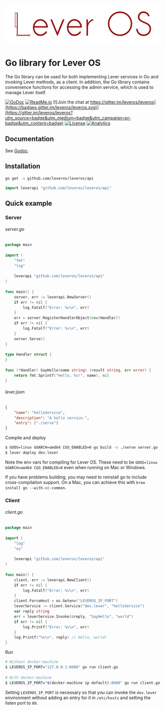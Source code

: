 ![Lever OS](../doc/images/leveros-logo-full-white-bg-v0.2.png "Lever OS")
=========================================================================

Go library for Lever OS
=======================

The Go library can be used for both implementing Lever services in Go and invoking Lever methods, as a client. In addition, the Go library contains convenience functions for accessing the admin service, which is used to manage Lever itself.

[![GoDoc](https://godoc.org/github.com/leveros/leveros/api?status.svg)](https://godoc.org/github.com/leveros/leveros/api) [![ReadMe.io](https://img.shields.io/badge/ReadMe.io-docs-blue.svg)](https://leveros.readme.io/) [![Join the chat at https://gitter.im/leveros/leveros](https://badges.gitter.im/leveros/leveros.svg)](https://gitter.im/leveros/leveros?utm_source=badge&utm_medium=badge&utm_campaign=pr-badge&utm_content=badge) [![License](https://img.shields.io/badge/license-Apache--2.0-blue.svg)](http://www.apache.org/licenses/LICENSE-2.0) [![Analytics](https://ga-beacon.appspot.com/UA-77293003-2/github.com/leveros/leveros/api?pixel)](https://github.com/igrigorik/ga-beacon)

Documentation
-------------

See [Godoc](https://godoc.org/github.com/leveros/leveros/api).

Installation
------------

```bash
go get -u github.com/leveros/leveros/api
```

```go
import leverapi "github.com/leveros/leveros/api"
```

Quick example
-------------

### Server

###### server.go

```go
package main

import (
	"fmt"
	"log"

	leverapi "github.com/leveros/leveros/api"
)

func main() {
	server, err := leverapi.NewServer()
	if err != nil {
		log.Fatalf("Error: %v\n", err)
	}
	err = server.RegisterHandlerObject(new(Handler))
	if err != nil {
		log.Fatalf("Error: %v\n", err)
	}
	server.Serve()
}

type Handler struct {
}

func (*Handler) SayHello(name string) (result string, err error) {
	return fmt.Sprintf("Hello, %s!", name), nil
}
```

###### lever.json

```json
{
    "name": "helloService",
    "description": "A hello service.",
    "entry": ["./serve"]
}
```

Compile and deploy

```bash
$ GOOS=linux GOARCH=amd64 CGO_ENABLED=0 go build -o ./serve server.go
$ lever deploy dev.lever
```

Note the env vars for compiling for Lever OS. These need to be
`GOOS=linux GOARCH=amd64 CGO_ENABLED=0` even when running on Mac or Windows.

If you have problems building, you may need to reinstall go to include
cross-compilation support. On a Mac, you can achieve this with
`brew install go --with-cc-common`.

### Client

###### client.go

```go
package main

import (
	"log"
	"os"

	leverapi "github.com/leveros/leveros/api"
)

func main() {
    client, err := leverapi.NewClient()
    if err != nil {
		log.Fatalf("Error: %v\n", err)
	}
	client.ForceHost = os.Getenv("LEVEROS_IP_PORT")
    leverService := client.Service("dev.lever", "helloService")
    var reply string
    err = leverService.Invoke(&reply, "SayHello", "world")
    if err != nil {
        log.Printf("Error: %v\n", err)
    }
    log.Printf("%s\n", reply) // Hello, world!
}
```

Run

```bash
# Without docker-machine
$ LEVEROS_IP_PORT="127.0.0.1:8080" go run client.go

# With docher-machine
$ LEVEROS_IP_PORT="$(docker-machine ip default):8080" go run client.go
```

Setting `LEVEROS_IP_PORT` is necessary so that you can invoke the `dev.lever` environment without adding an entry for it in `/etc/hosts` and setting the listen port to `80`.

